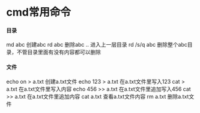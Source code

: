 # cmd常用命令

#### 目录

md abc    创建abc
rd abc    删除abc
..      进入上一层目录
rd /s/q abc     删除整个abc目录，不管目录里面有没有内容都可以删除


#### 文件

echo on > a.txt       创建a.txt文件
echo 123 > a.txt      在a.txt文件里写入123
cat > a.txt           在a.txt文件里写入内容
echo 456 >> a.txt     在a.txt文件里追加写入456
cat >> a.txt          在a.txt文件里追加内容
cat a.txt             查看a.txt文件内容
rm a.txt              删除a.txt文件


